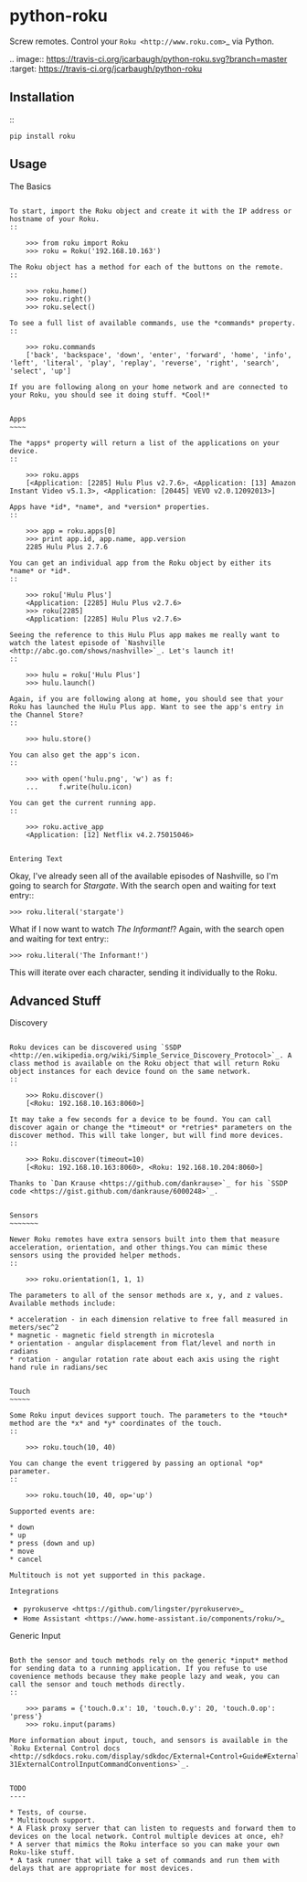 python-roku
===========

Screw remotes. Control your `Roku <http://www.roku.com>`_ via Python.

.. image:: https://travis-ci.org/jcarbaugh/python-roku.svg?branch=master
    :target: https://travis-ci.org/jcarbaugh/python-roku


Installation
------------

::

    pip install roku


Usage
-----


The Basics
~~~~~~~~~~

To start, import the Roku object and create it with the IP address or hostname of your Roku.
::

    >>> from roku import Roku
    >>> roku = Roku('192.168.10.163')

The Roku object has a method for each of the buttons on the remote.
::

    >>> roku.home()
    >>> roku.right()
    >>> roku.select()

To see a full list of available commands, use the *commands* property.
::

    >>> roku.commands
    ['back', 'backspace', 'down', 'enter', 'forward', 'home', 'info', 'left', 'literal', 'play', 'replay', 'reverse', 'right', 'search', 'select', 'up']

If you are following along on your home network and are connected to your Roku, you should see it doing stuff. *Cool!*


Apps
~~~~

The *apps* property will return a list of the applications on your device.
::

    >>> roku.apps
    [<Application: [2285] Hulu Plus v2.7.6>, <Application: [13] Amazon Instant Video v5.1.3>, <Application: [20445] VEVO v2.0.12092013>]

Apps have *id*, *name*, and *version* properties.
::

    >>> app = roku.apps[0]
    >>> print app.id, app.name, app.version
    2285 Hulu Plus 2.7.6

You can get an individual app from the Roku object by either its *name* or *id*.
::

    >>> roku['Hulu Plus']
    <Application: [2285] Hulu Plus v2.7.6>
    >>> roku[2285]
    <Application: [2285] Hulu Plus v2.7.6>

Seeing the reference to this Hulu Plus app makes me really want to watch the latest episode of `Nashville <http://abc.go.com/shows/nashville>`_. Let's launch it!
::

    >>> hulu = roku['Hulu Plus']
    >>> hulu.launch()

Again, if you are following along at home, you should see that your Roku has launched the Hulu Plus app. Want to see the app's entry in the Channel Store?
::

    >>> hulu.store()

You can also get the app's icon.
::

    >>> with open('hulu.png', 'w') as f:
    ...     f.write(hulu.icon)

You can get the current running app.
::

    >>> roku.active_app
    <Application: [12] Netflix v4.2.75015046>


Entering Text
~~~~~~~~~~~~~

Okay, I've already seen all of the available episodes of Nashville, so I'm going to search for *Stargate*. With the search open and waiting for text entry::

    >>> roku.literal('stargate')

What if I now want to watch *The Informant!*? Again, with the search open and waiting for text entry::

    >>> roku.literal('The Informant!')

This will iterate over each character, sending it individually to the Roku.


Advanced Stuff
--------------


Discovery
~~~~~~~~~

Roku devices can be discovered using `SSDP <http://en.wikipedia.org/wiki/Simple_Service_Discovery_Protocol>`_. A class method is available on the Roku object that will return Roku object instances for each device found on the same network.
::

    >>> Roku.discover()
    [<Roku: 192.168.10.163:8060>]

It may take a few seconds for a device to be found. You can call discover again or change the *timeout* or *retries* parameters on the discover method. This will take longer, but will find more devices.
::

    >>> Roku.discover(timeout=10)
    [<Roku: 192.168.10.163:8060>, <Roku: 192.168.10.204:8060>]

Thanks to `Dan Krause <https://github.com/dankrause>`_ for his `SSDP code <https://gist.github.com/dankrause/6000248>`_.


Sensors
~~~~~~~

Newer Roku remotes have extra sensors built into them that measure acceleration, orientation, and other things.You can mimic these sensors using the provided helper methods.
::

    >>> roku.orientation(1, 1, 1)

The parameters to all of the sensor methods are x, y, and z values. Available methods include:

* acceleration - in each dimension relative to free fall measured in meters/sec^2
* magnetic - magnetic field strength in microtesla
* orientation - angular displacement from flat/level and north in radians
* rotation - angular rotation rate about each axis using the right hand rule in radians/sec


Touch
~~~~~

Some Roku input devices support touch. The parameters to the *touch* method are the *x* and *y* coordinates of the touch.
::

    >>> roku.touch(10, 40)

You can change the event triggered by passing an optional *op* parameter.
::

    >>> roku.touch(10, 40, op='up')

Supported events are:

* down
* up
* press (down and up)
* move
* cancel

Multitouch is not yet supported in this package.

Integrations
~~~~~~~~~~~~
* `pyrokuserve <https://github.com/lingster/pyrokuserve>`_
* `Home Assistant <https://www.home-assistant.io/components/roku/>`_

Generic Input
~~~~~~~~~~~~~

Both the sensor and touch methods rely on the generic *input* method for sending data to a running application. If you refuse to use covenience methods because they make people lazy and weak, you can call the sensor and touch methods directly.
::

    >>> params = {'touch.0.x': 10, 'touch.0.y': 20, 'touch.0.op': 'press'}
    >>> roku.input(params)

More information about input, touch, and sensors is available in the `Roku External Control docs <http://sdkdocs.roku.com/display/sdkdoc/External+Control+Guide#ExternalControlGuide-31ExternalControlInputCommandConventions>`_.


TODO
----

* Tests, of course.
* Multitouch support.
* A Flask proxy server that can listen to requests and forward them to devices on the local network. Control multiple devices at once, eh?
* A server that mimics the Roku interface so you can make your own Roku-like stuff.
* A task runner that will take a set of commands and run them with delays that are appropriate for most devices.
